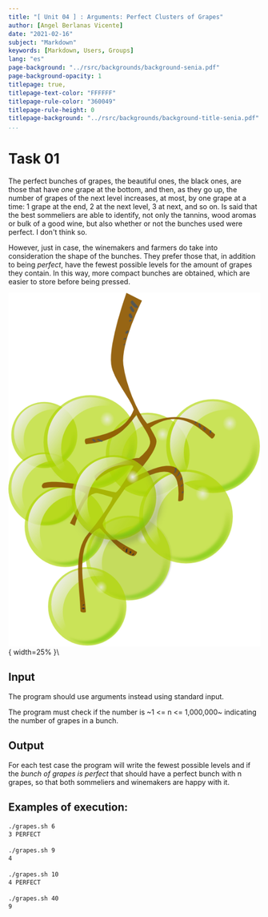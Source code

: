 ```yaml
---
title: "[ Unit 04 ] : Arguments: Perfect Clusters of Grapes"
author: [Angel Berlanas Vicente]
date: "2021-02-16"
subject: "Markdown"
keywords: [Markdown, Users, Groups]
lang: "es"
page-background: "../rsrc/backgrounds/background-senia.pdf"
page-background-opacity: 1
titlepage: true,
titlepage-text-color: "FFFFFF"
titlepage-rule-color: "360049"
titlepage-rule-height: 0
titlepage-background: "../rsrc/backgrounds/background-title-senia.pdf"
...
```


# Task 01

The perfect bunches of grapes, the beautiful ones, the black ones, are those that have *one* grape at the bottom, and then, as they go up, the number of grapes of the next level increases, at most, by one grape at a time: 1 grape at the end, 2 at the next level, 3 at next, and so on. Is said that the best sommeliers are able to identify, not only the tannins, wood aromas or bulk of a good wine, but also whether or not the bunches used were perfect. I don't think so.

However, just in case, the winemakers and farmers do take into consideration the shape of the bunches. They prefer those that, in addition to being *perfect*, have the fewest possible levels for the amount of grapes they contain. In this way, more compact bunches are obtained, which are easier to store before being pressed.

![Bunch of Grapes](imgs/racimo.png){ width=25% }\

## Input

The program should use arguments instead using standard input. 

The program must check if the number is  ~1 <= n <= 1,000,000~ indicating the number of grapes in a bunch.

## Output

For each test case the program will write the fewest possible levels and if the *bunch of grapes is perfect* that should have a perfect bunch with n grapes, so that both sommeliers and winemakers are happy with it.

## Examples of execution:

```shell
./grapes.sh 6
3 PERFECT

./grapes.sh 9
4 

./grapes.sh 10
4 PERFECT

./grapes.sh 40
9
```

